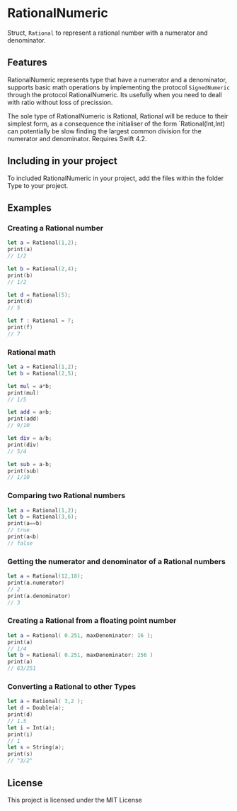 # RationalNumeric

Struct, `Rational` to represent a rational number with a numerator and denominator.

## Features

RationalNumeric represents type that have a  numerator and a denominator, supports basic math operations by implementing the
protocol `SignedNumeric` through the protocol RationalNumeric. Its usefully when you need to deall with ratio without loss of precission.

The sole type of  RationalNumeric is Rational, Rational will be reduce to their simplest form, as a consequence the initialiser
of the form `Rational(Int,Int) can potentially be slow finding the largest common division for the numerator and denominator. Requires Swift 4.2.

## Including in your project

To included RationalNumeric in your project, add the files within the folder Type to your project.

## Examples

### Creating a Rational number

```swift
let a = Rational(1,2);
print(a)
// 1/2

let b = Rational(2,4);	
print(b)
// 1/2

let d = Rational(5);	
print(d)
// 5

let f : Rational = 7;	
print(f)
// 7
```
### Rational math

```swift
let a = Rational(1,2);
let b = Rational(2,5);

let mul = a*b;
print(mul)
// 1/5

let add = a+b;
print(add)
// 9/10

let div = a/b;
print(div)
// 5/4

let sub = a-b;
print(sub)
// 1/10
```
### Comparing two Rational numbers

```swift
let a = Rational(1,2);
let b = Rational(3,6);
print(a==b)
// true
print(a<b)
// false
```
### Getting the numerator and denominator of a Rational numbers

```swift
let a = Rational(12,18);
print(a.numerator)
// 2
print(a.denominator)
// 3
```
### Creating a Rational from a floating point number

```swift
let a = Rational( 0.251, maxDenominator: 16 );
print(a)
// 1/4
let b = Rational( 0.251, maxDenominator: 256 )
print(a)
// 63/251
```

### Converting a Rational to other Types

```swift
let a = Rational( 3,2 );
let d = Double(a);
print(d)
// 1.5
let i = Int(a);
print(i)
// 1
let s = String(a);
print(s)
// "3/2"
```

## License

This project is licensed under the MIT License
